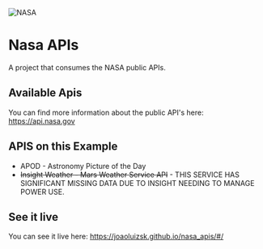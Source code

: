 ![NASA](https://api.nasa.gov/assets/img/favicons/favicon-192.png)

# Nasa APIs

A project that consumes the NASA public APIs.

## Available Apis

You can find more information about the public API's here: https://api.nasa.gov

## APIS on this Example

- APOD - Astronomy Picture of the Day
- ~~Insight Weather - Mars Weather Service API~~ - THIS SERVICE HAS SIGNIFICANT MISSING DATA DUE TO INSIGHT NEEDING TO MANAGE POWER USE.

## See it live
You can see it live here: https://joaoluizsk.github.io/nasa_apis/#/
